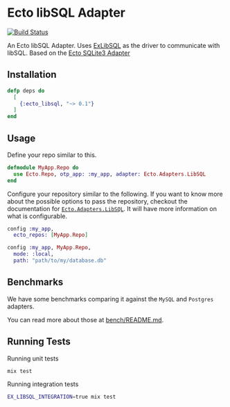 # Ecto libSQL Adapter

[![Build Status](https://github.com/jacson-junior/ecto_libsql/workflows/CI/badge.svg)](https://github.com/jacson-junior/ecto_libsql/actions)

An Ecto libSQL Adapter. Uses [ExLibSQL](https://github.com/jacson-junior/ex_libsql)
as the driver to communicate with libSQL.
Based on the [Ecto SQLite3 Adapter](https://github.com/elixir-sqlite/exqlite)

## Installation

```elixir
defp deps do
  [
    {:ecto_libsql, "~> 0.1"}
  ]
end
```

## Usage

Define your repo similar to this.

```elixir
defmodule MyApp.Repo do
  use Ecto.Repo, otp_app: :my_app, adapter: Ecto.Adapters.LibSQL
end
```

Configure your repository similar to the following. If you want to know more
about the possible options to pass the repository, checkout the documentation
for [`Ecto.Adapters.LibSQL`](https://hexdocs.pm/ecto_libsql/). It will have
more information on what is configurable.

```elixir
config :my_app,
  ecto_repos: [MyApp.Repo]

config :my_app, MyApp.Repo,
  mode: :local,
  path: "path/to/my/database.db"
```

## Benchmarks

We have some benchmarks comparing it against the `MySQL` and `Postgres` adapters.

You can read more about those at [bench/README.md](bench/README.md).

## Running Tests

Running unit tests

```sh
mix test
```

Running integration tests

```sh
EX_LIBSQL_INTEGRATION=true mix test
```
